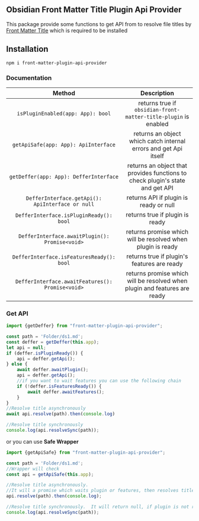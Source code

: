 ## Obsidian Front Matter Title Plugin Api Provider

This package provide some functions to get API from to resolve file titles
by [Front Matter Title](https://github.com/Snezhig/obsidian-front-matter-title) which is required to be installed


## Installation
`npm i front-matter-plugin-api-provider`


### Documentation

|                      Method                      |                                  Description                                  |
|:------------------------------------------------:|:-----------------------------------------------------------------------------:|
|        `isPluginEnabled(app: App): bool`         |        returns true if `obsidian-front-matter-title-plugin` is enabled        |
|       `getApiSafe(app: App): ApiInterface`       |       returns an object which catch internal errors and get Api itself        |
|      `getDeffer(app: App): DefferInterface`      | returns an object that provides functions to check plugin's state and get API |
| `DefferInterface.getApi(): ApiInterface or null` |                    returns API if plugin is ready or null                     |
|     `DefferInterface.isPluginReady(): bool`      |                        returns true if plugin is ready                        |
|  `DefferInterface.awaitPlugin(): Promise<void>`  |          returns promise which will be resolved when plugin is ready          |
|    `DefferInterface.isFeaturesReady(): bool`     |                  returns true if plugin's features are ready                  |
| `DefferInterface.awaitFeatures(): Promise<void>` |   returns promise which will be resolved when plugin and features are ready   |

### Get API

```typescript
import {getDeffer} from "front-matter-plugin-api-provider";

const path = 'Folder/ds1.md';
const deffer = getDeffer(this.app);
let api = null;
if (deffer.isPluginReady()) {
    api = deffer.getApi();
} else {
    await deffer.awaitPlugin();
    api = deffer.getApi();
    //if you want to wait features you can use the following chain
    if (!deffer.isFeaturesReady()) {
        await deffer.awaitFeatures();
    }
}
//Resolve title asynchronously
await api.resolve(path).then(console.log)

//Resolve title synchronously
console.log(api.resolveSync(path));
```

or you can use **Safe Wrapper**

```typescript
import {getApiSafe} from "front-matter-plugin-api-provider";

const path = 'Folder/ds1.md';
//Wrapper will check
const api = getApiSafe(this.app);

//Resolve title asynchronously.
//It will a promise which waits plugin or features, then resolves title.
api.resolve(path).then(console.log);

//Resolve title synchronously.  It will return null, if plugin is not ready yet
console.log(api.resolveSync(path));
```
